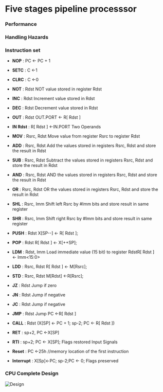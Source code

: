 # Five stages pipeline processsor

### Performance

### Handling Hazards

### Instruction set

- **NOP** : PC ← PC + 1
- **SETC** : C ←1
- **CLRC** : C ←0
- **NOT** : Rdst NOT value stored in register Rdst
- **INC** : Rdst Increment value stored in Rdst
- **DEC** : Rdst Decrement value stored in Rdst
- **OUT** : Rdst OUT.PORT ← R[ Rdst ]
- **IN Rdst** : R[ Rdst ] ←IN.PORT Two Operands
- **MOV** : Rsrc, Rdst Move value from register Rsrc to register Rdst
- **ADD** : Rsrc, Rdst Add the values stored in registers Rsrc, Rdst and store the result in Rdst
- **SUB** : Rsrc, Rdst Subtract the values stored in registers Rsrc, Rdst and store the result in Rdst
- **AND** : Rsrc, Rdst AND the values stored in registers Rsrc, Rdst and store the result in Rdst
- **OR** : Rsrc, Rdst OR the values stored in registers Rsrc, Rdst and store the result in Rdst
- **SHL** : Rsrc, Imm Shift left Rsrc by #Imm bits and store result in same register
- **SHR** : Rsrc, Imm Shift right Rsrc by #Imm bits and store result in same register

- **PUSH** : Rdst X[SP--] ← R[ Rdst ];
- **POP** : Rdst R[ Rdst ] ← X[++SP];
- **LDM** : Rdst, Imm Load immediate value (15 bit) to register RdstR[ Rdst ] ← Imm<15:0>
- **LDD** : Rsrc, Rdst R[ Rdst ] ← M[Rsrc];
- **STD** : Rsrc, Rdst M[Rdst] ←R[Rsrc];

- **JZ** : Rdst Jump if zero
- **JN** : Rdst Jump if negative
- **JC** : Rdst Jump if negative
- **JMP** : Rdst Jump PC ←R[ Rdst ]
- **CALL** : Rdst (X[SP] ← PC + 1; sp-2; PC ← R[ Rdst ])
- **RET** : sp+2, PC ←X[SP]
- **RTI** : sp+2; PC ← X[SP]; Flags restored Input Signals

- **Reset** : PC ←25h //memory location of the first instruction
- **Interrupt** : X[Sp]←PC; sp-2;PC ← 0; Flags preserved

### CPU Complete Design

![Design](https://user-images.githubusercontent.com/82395903/209969151-4953b7fb-503e-4c08-8fbe-04904af3de3d.png)
